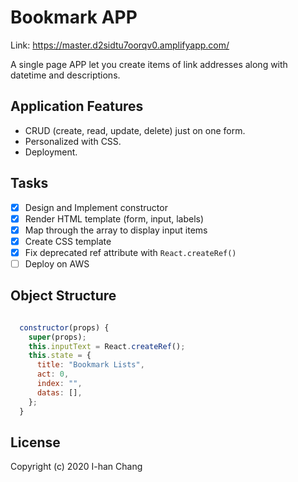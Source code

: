# Bookmark APP

Link: https://master.d2sidtu7oorqv0.amplifyapp.com/

A single page APP let you create items of link addresses along with datetime and descriptions.

## Application Features

- CRUD (create, read, update, delete) just on one form.
- Personalized with CSS.
- Deployment.

## Tasks

- [x] Design and Implement constructor
- [x] Render HTML template (form, input, labels)
- [x] Map through the array to display input items
- [x] Create CSS template
- [x] Fix deprecated ref attribute with `React.createRef()`
- [ ] Deploy on AWS

## Object Structure

```javascript

  constructor(props) {
    super(props);
    this.inputText = React.createRef();
    this.state = {
      title: "Bookmark Lists",
      act: 0,
      index: "",
      datas: [],
    };
  }

```

## License

Copyright (c) 2020 I-han Chang
